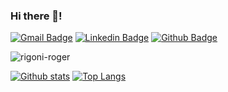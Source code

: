 ### Hi there 👋!
[![Gmail Badge](https://img.shields.io/badge/-rogerrigoni.a@outlook.com-c14438?style=flat&logo=Gmail&logoColor=white&link=mailto:rogerrigoni.a@outlook.com)](mailto:rogerrigoni.a@outlook.com) 
[![Linkedin Badge](https://img.shields.io/badge/-rigoniroger-0072b1?style=flat&logo=Linkedin&logoColor=white&link=https://www.linkedin.com/in/roger-rigoni/)](https://www.linkedin.com/in/roger-rigoni/) [![Github Badge](https://img.shields.io/badge/rigoni-roger-grey?style=flat&logo=github&logoColor=white&link=https://github.com/rigoni-roger/)](https://www.github.com/rigoni-roger/) 
<p align=left> <img src=https://komarev.com/ghpvc/?username=rigoni-roger alt=rigoni-roger /> </p>

[![Github stats](https://github-readme-stats.vercel.app/api?username=rigoni-roger&show_icons=true&include_all_commits=true)](https://github.com/rigoni-roger/github-readme-stats)
[![Top Langs](https://github-readme-stats.vercel.app/api/top-langs/?username=rigoni-roger&layout=compact)](https://github.com/rigoni-roger/github-readme-stats)
